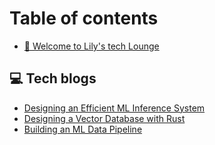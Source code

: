 # Table of contents

* [👋 Welcome to Lily's tech Lounge](README.md)

## 💻 Tech blogs

* [Designing an Efficient ML Inference System](tech-blogs/designing-an-efficient-ml-inference-system.md)
* [Designing a Vector Database with Rust](tech-blogs/designing-a-vector-database-with-rust.md)
* [Building an ML Data Pipeline](tech-blogs/building-an-ml-data-pipeline.md)
